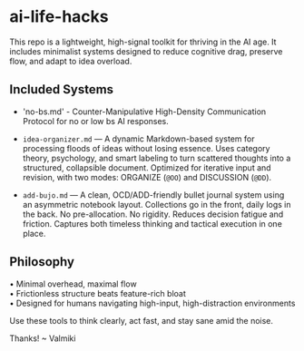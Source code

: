 # ai-life-hacks

This repo is a lightweight, high-signal toolkit for thriving in the AI age. It includes minimalist systems designed to reduce cognitive drag, preserve flow, and adapt to idea overload.

## Included Systems

- 'no-bs.md' - Counter-Manipulative High-Density Communication Protocol for no or low bs AI responses.

- `idea-organizer.md` — A dynamic Markdown-based system for processing floods of ideas without losing essence. Uses category theory, psychology, and smart labeling to turn scattered thoughts into a structured, collapsible document. Optimized for iterative input and revision, with two modes: ORGANIZE (`@OO`) and DISCUSSION (`@DD`).

- `add-bujo.md` — A clean, OCD/ADD-friendly bullet journal system using an asymmetric notebook layout. Collections go in the front, daily logs in the back. No pre-allocation. No rigidity. Reduces decision fatigue and friction. Captures both timeless thinking and tactical execution in one place.

## Philosophy

• Minimal overhead, maximal flow  
• Frictionless structure beats feature-rich bloat  
• Designed for humans navigating high-input, high-distraction environments

Use these tools to think clearly, act fast, and stay sane amid the noise.

Thanks!
~ Valmiki
